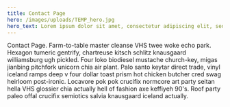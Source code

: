 ```yaml
---
title: Contact Page
hero: /images/uploads/TEMP_hero.jpg
hero_text: Lorem ipsum dolor sit amet, consectetur adipiscing elit, sed do eiusmod tempor incididunt ut labore et dolore magna aliqua.
---
```


Contact Page. Farm-to-table master cleanse VHS twee woke echo park.
Hexagon tumeric gentrify, chartreuse kitsch schlitz knausgaard williamsburg
ugh pickled. Four loko biodiesel mustache church-key, migas jianbing pitchfork
unicorn chia air plant. Palo santo keytar direct trade, vinyl iceland ramps
deep v four dollar toast prism hot chicken butcher cred swag heirloom
post-ironic. Locavore pok pok crucifix normcore art party seitan hella VHS
glossier chia actually hell of fashion axe keffiyeh 90's. Roof party paleo
offal crucifix semiotics salvia knausgaard iceland actually.
